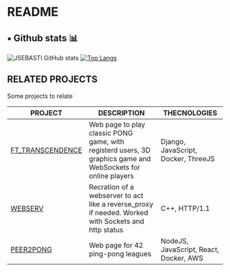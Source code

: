 # README

## ▪️ Github stats 📊

![JSEBASTI GitHub stats](https://github-readme-stats.vercel.app/api?username=jsesbasti&show_icons=true&theme=github_dark)  [![Top Langs](https://github-readme-stats.vercel.app/api/top-langs/?username=jsesbasti&layout=compact&theme=github_dark)](https://github.com/jsesbasti/)

## RELATED PROJECTS

Some projects to relate

| PROJECT | DESCRIPTION | THECNOLOGIES |
|---------|-------------|------|
| [FT_TRANSCENDENCE](https://github.com/Gprada-T/ft_trascendence) | Web page to play classic PONG game, with registerd users, 3D graphics game and WebSockets for online players | Django, JavaScript, Docker, ThreeJS |
| [WEBSERV](https://github.com/jsesbasti/webserv) | Recration of a webserver to act like a reverse_proxy if needed. Worked with Sockets and http status | C++, HTTP/1.1 |
| [PEER2PONG](https://github.com/NullSquad/peer-2-pong) | Web page for 42 ping-pong leagues | NodeJS, JavaScript, React, Docker, AWS |

